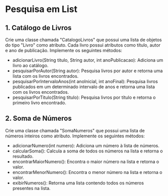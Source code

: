 # Pesquisa em List

## 1. Catálogo de Livros

Crie uma classe chamada "CatalogoLivros" que possui uma lista de objetos do tipo "Livro" como atributo. Cada livro possui atributos como título, autor e ano de publicação. Implemente os seguintes métodos:

* adicionarLivro(String titulo, String autor, int anoPublicacao): Adiciona um livro ao catálogo.
* pesquisarPorAutor(String autor): Pesquisa livros por autor e retorna uma lista com os livros encontrados.
* pesquisarPorIntervaloAnos(int anoInicial, int anoFinal): Pesquisa livros publicados em um determinado intervalo de anos e retorna uma lista com os livros encontrados.
* pesquisarPorTitulo(String titulo): Pesquisa livros por título e retorna o primeiro livro encontrado.

## 2. Soma de Números

Crie uma classe chamada "SomaNumeros" que possui uma lista de números inteiros como atributo. Implemente os seguintes métodos:

* adicionarNumero(int numero): Adiciona um número à lista de números.
* calcularSoma(): Calcula a soma de todos os números na lista e retorna o resultado.
* encontrarMaiorNumero(): Encontra o maior número na lista e retorna o valor.
* encontrarMenorNumero(): Encontra o menor número na lista e retorna o valor.
* exibirNumeros(): Retorna uma lista contendo todos os números presentes na lista.